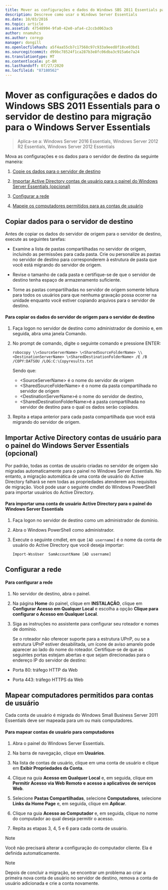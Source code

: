 ```yaml
---
title: Mover as configurações e dados do Windows SBS 2011 Essentials para o servidor de destino para migração para o Windows Server Essentials
description: Descreve como usar o Windows Server Essentials
ms.date: 10/03/2016
ms.topic: article
ms.assetid: 47548994-9fa0-42e0-afa4-c2ccbd063acb
author: nnamuhcs
ms.author: coreyp
manager: dongill
ms.openlocfilehash: a5f4aa55cb7c17568c97c933a9eed8f18ce03bd1
ms.sourcegitcommit: d99bc78524f1ca287b3e8fc06dba3c915a6e7a24
ms.translationtype: MT
ms.contentlocale: pt-BR
ms.lasthandoff: 07/27/2020
ms.locfileid: "87180562"
---
```

# <a name="move-windows-sbs-2011-essentials-settings-and-data-to-the-destination-server-for-windows-server-essentials-migration"></a>Mover as configurações e dados do Windows SBS 2011 Essentials para o servidor de destino para migração para o Windows Server Essentials

>Aplica-se a: Windows Server 2016 Essentials, Windows Server 2012 R2 Essentials, Windows Server 2012 Essentials

Mova as configurações e os dados para o servidor de destino da seguinte maneira:


1.  [Copie os dados para o servidor de destino](Move-Windows-SBS-2011-Essentials-to-the-Destination-Server-for-migration.md#BKMK_CopyData)

2.  [Importar Active Directory contas de usuário para o painel do Windows Server Essentials (opcional)](Move-Windows-SBS-2011-Essentials-to-the-Destination-Server-for-migration.md#BKMK_ImportADaccounts)

3.  [Configurar a rede](Move-Windows-SBS-2011-Essentials-to-the-Destination-Server-for-migration.md#BKMK_Network)

4.  [Mapeie os computadores permitidos para as contas de usuário](Move-Windows-SBS-2011-Essentials-to-the-Destination-Server-for-migration.md#BKMK_MapPermittedComputers)

##  <a name="copy-data-to-the-destination-server"></a><a name="BKMK_CopyData"></a>Copiar dados para o servidor de destino
 Antes de copiar os dados do servidor de origem para o servidor de destino, execute as seguintes tarefas:

-   Examine a lista de pastas compartilhadas no servidor de origem, incluindo as permissões para cada pasta. Crie ou personalize as pastas no servidor de destino para corresponderem à estrutura de pasta que você está migrando do servidor de origem.

-   Revise o tamanho de cada pasta e certifique-se de que o servidor de destino tenha espaço de armazenamento suficiente.

-   Torne as pastas compartilhadas no servidor de origem somente leitura para todos os usuários para que nenhuma gravação possa ocorrer na unidade enquanto você estiver copiando arquivos para o servidor de destino.

#### <a name="to-copy-data-from-the-source-server-to-the-destination-server"></a>Para copiar os dados do servidor de origem para o servidor de destino

1.  Faça logon no servidor de destino como administrador de domínio e, em seguida, abra uma janela Comando.

2.  No prompt de comando, digite o seguinte comando e pressione ENTER:

    `robocopy \\<SourceServerName> \<SharedSourceFolderName> \\<DestinationServerName> \<SharedDestinationFolderName> /E /B /COPY:DATSOU /LOG:C:\Copyresults.txt`

     Sendo que:
     - \<SourceServerName\> é o nome do servidor de origem
     - \<SharedSourceFolderName\> é o nome da pasta compartilhada no servidor de origem
     - \<DestinationServerName\>é o nome do servidor de destino,
     - \<SharedDestinationFolderName\>é a pasta compartilhada no servidor de destino para o qual os dados serão copiados.

3.  Repita a etapa anterior para cada pasta compartilhada que você está migrando do servidor de origem.

##  <a name="import-active-directory-user-accounts-to-the-windows-server-essentials-dashboard-optional"></a><a name="BKMK_ImportADaccounts"></a>Importar Active Directory contas de usuário para o painel do Windows Server Essentials (opcional)
 Por padrão, todas as contas de usuário criadas no servidor de origem são migradas automaticamente para o painel no Windows Server Essentials. No entanto, a migração automática de uma conta de usuário do Active Directory falhará se nem todas as propriedades atenderem aos requisitos de migração. Você pode usar o seguinte cmdlet do Windows PowerShell para importar usuários do Active Directory.

#### <a name="to-import-an-active-directory-user-account-to-the-windows-server-essentials-dashboard"></a>Para importar uma conta de usuário Active Directory para o painel do Windows Server Essentials

1.  Faça logon no servidor de destino como um administrador de domínio.

2.  Abra o Windows PowerShell como administrador.

3.  Execute o seguinte cmdlet, em que `[AD username]` é o nome da conta de usuário do Active Directory que você deseja importar:

     `Import-WssUser  SamAccountName [AD username]`

##  <a name="configure-the-network"></a><a name="BKMK_Network"></a>Configurar a rede

#### <a name="to-configure-the-network"></a>Para configurar a rede

1. No servidor de destino, abra o painel.

2. Na página **Home** do painel, clique em **INSTALAÇÃO**, clique em **Configurar Acesso em Qualquer Local** e escolha a opção **Clique para configurar o Acesso em Qualquer Local**.

3. Siga as instruções no assistente para configurar seu roteador e nomes de domínio.

   Se o roteador não oferecer suporte para a estrutura UPnP, ou se a estrutura UPnP estiver desabilitada, um ícone de aviso amarelo pode aparecer ao lado do nome do roteador. Certifique-se de que as seguintes portas estejam abertas e que sejam direcionadas para o endereço IP do servidor de destino:

-   Porta 80: tráfego HTTP da Web

-   Porta 443: tráfego HTTPS da Web

##  <a name="map-permitted-computers-to-user-accounts"></a><a name="BKMK_MapPermittedComputers"></a>Mapear computadores permitidos para contas de usuário
 Cada conta de usuário é migrada do Windows Small Business Server 2011 Essentials deve ser mapeada para um ou mais computadores.

#### <a name="to-map-user-accounts-to-computers"></a>Para mapear contas de usuário para computadores

1.  Abra o painel do Windows Server Essentials.

2.  Na barra de navegação, clique em **Usuários**.

3.  Na lista de contas de usuário, clique em uma conta de usuário e clique em **Exibir Propriedades da Conta**.

4.  Clique na guia **Acesso em Qualquer Local** e, em seguida, clique em **Permitir Acesso via Web Remoto e acesso a aplicativos de serviços Web**.

5.  Selecione **Pastas Compartilhadas**, selecione **Computadores**, selecione **Links da Home Page** e, em seguida, clique em **Aplicar**.

6.  Clique na guia **Acesso ao Computador** e, em seguida, clique no nome do computador ao qual deseja permitir o acesso.

7.  Repita as etapas 3, 4, 5 e 6 para cada conta de usuário.

> [!NOTE]
>  Você não precisará alterar a configuração do computador cliente. Ela é definida automaticamente.

> [!NOTE]
>  Depois de concluir a migração, se encontrar um problema ao criar a primeira nova conta de usuário no servidor de destino, remova a conta de usuário adicionada e crie a conta novamente.
